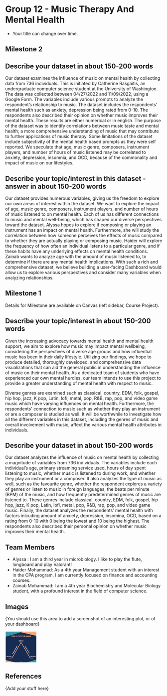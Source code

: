 # Group 12 - Music Therapy And Mental Health

- Your title can change over time.


## Milestone 2

## Describe your dataset in about 150-200 words

Our dataset examines the influence of music on mental health by collecting data from 736 individuals. This is initiated by Catherine Rasgaitis, an undergraduate computer science student at the University of Washington. The data was collected between 04/27/2022 and 11/09/2022, using a Google Form. The variables include various prompts to analyze the respondent’s relationship to music. The dataset includes the respondents’ mental health such as anxiety, depression being rated from 0-10. The respondents also described their opinion on whether music improves their mental health. These results are either numerical or in english. The purpose of the dataset was to identify correlations between music taste and mental health; a more comprehensive understanding of music that may contribute to further applications of music therapy. Some limitations of the dataset include subjectivity of the mental health based prompts as they were self reported. We speculate that age, music genre, composers, instrument players, and number of hours of music listened may be correlated to anxiety, depression, insomnia, and OCD, because of the commonality and impact of music on our lifestyles. 

## Describe your topic/interest in this dataset - answer in about 150-200 words

Our dataset provides numerous variables, giving us the freedom to explore our own areas of interest within the dataset. We want to explore the impact of age, music genre, composers, instrument players, and number of hours of music listened to on mental health. Each of us has different connections to music and mental well-being, which has shaped our diverse perspectives toward the dataset. 
Alyssa hopes to explore if composing or playing an instrument has an impact on mental health. Furthermore, she will study the correlation between how someone perceives the effects of music compared to whether they are actually playing or composing music. Haider will explore the frequency of how often an individual listens to a particular genre, and if these habits have any underlying effects on mental health conditions. Zainab wants to analyze age with the amount of music listened to, to determine if there are any mental health implications. 
With such a rich and comprehensive dataset, we believe building a user-facing Dashboard would allow us to explore various perspectives and consider many variables when analyzing relationships.


## Milestone 1

Details for Milestone are available on Canvas (left sidebar, Course Project).

## Describe your topic/interest in about 150-200 words

Given the increasing advocacy towards mental health and mental health support, we aim to explore how music may impact mental wellbeing, considering the perspectives of diverse age groups and how influential music has been in their daily lifestyle. Utilizing our findings, we hope to produce detailed, thoroughly developed, and comprehensive data visualizations that can aid the general public in understanding the influence of music on their mental health. As a dedicated team of students who have experienced our own mental hurdles, our team intends to use this project to provide a greater understanding of mental health with respect to music. 



Diverse genres are examined such as classical, country, EDM, folk, gospel, hip hop, jazz, K pop, Latin, lofi, metal, pop, R&B, rap, pop, and video game music which have varying influences on mental health. Furthermore, the respondents' connection to music such as whether they play an instrument or are a composer is studied as well. It will be worthwhile to investigate how all the different variables in this dataset, including the genres of music and overall involvement with music, affect the various mental health attributes in individuals. 

## Describe your dataset in about 150-200 words

Our dataset analyzes the influence of music on mental health by collecting a magnitude of variables from 736 individuals. The variables include each individual’s age, primary streaming service used, hours of day spent listening to music, whether music is listened to during work, and whether they play an instrument or a composer. It also analyzes the type of music as well, such as the favourite genre, whether the respondent explores a variety of genres or listen to music in foreign languages, the beats per minute (BPM) of the music, and how frequently predetermined genres of music are listened to. These genres include classical, country, EDM, folk, gospel, hip hop, jazz, K pop, Latin, lofi, metal, pop, R&B, rap, pop,  and video game music.  Finally, the dataset analyzes the respondents’ mental health with factors inlcuding amount of anxiety, depression, insomina, OCD, based on a rating from 0-10 with 0 being the lowest and 10 being the highest. The respondents also described their personal opinion on whether music improves their mental health.

## Team Members

- Alyssa : I am a third year in microbiology. I like to play the flute, longboard and play Valorant!
- Haider Mohammad: As a 4th year Management student with an interest in the CPA program, I am currently focused on finance and accounting courses.
- Zainab Mohammad: I am a 4th year Biochemistry and Molecular Biology student, with a profound interest in the field of computer science.  

## Images

{You should use this area to add a screenshot of an interesting plot, or of your dashboard}

<img src ="images/test.png" width="100px">

## References

{Add your stuff here}



